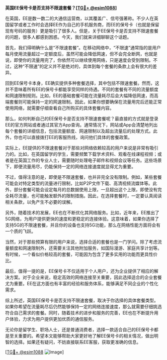 **英国EE保号卡是否支持不限速套餐？[[TG💪+ @esim1088](https://t.me/s/esim1088)]**

在英国，EE是数一数二的大通信运营商，以其覆盖广、信号强著称。不少人在英国留学或者工作时会选择EE作为自己的手机服务商，而EE的保号卡（也就是保留现有号码的服务）更是吸引了很多人。但是，关于EE保号卡是否支持不限速套餐的问题，很多人都感到困惑。今天，我们就来详细聊聊这个话题。

首先，我们得明确什么是“不限速套餐”。在移动网络中，“不限速”通常指的是用户每月使用流量超过一定额度后，虽然可能会降低网速，但不会完全断网，也就是说，即使你的流量用完了，你依然可以继续使用网络，只是速度会受到限制。不过，这种“不限速”的定义并不是绝对的，具体到每个套餐的条款上会有很大的差异。

回到EE保号卡本身，EE确实提供多种套餐选择，其中包括不限速套餐。然而，这并不意味着所有EE的保号卡都能享受同样的待遇。不同的套餐有不同的流量额度和网速限制规则。比如，EE的基础套餐可能在流量耗尽后会大幅降低网速，而高端套餐则可能保持一定的网速限制。因此，如果你想要确保在流量用完后还能正常使用网络，就需要仔细查看自己所购买的具体套餐内容。

那么，如何判断自己的EE保号卡是否支持不限速套餐呢？最直接的方式就是登录EE的官方网站或者通过其官方App查询。通常情况下，网站或App会清楚地列出每个套餐的详细信息，包括流量额度、网速限制以及超出流量后的处理方式。此外，你也可以直接拨打EE的客服热线，询问他们具体的套餐政策。

实际上，EE提供的不限速套餐对于那些对网络依赖较高的用户来说是非常有吸引力的。比如，在英国留学的学生，需要频繁下载学术资料、观看在线课程视频；或者是在英国工作的专业人士，需要随时处理电子邮件和视频会议等任务。这些场景下，即便流量用尽，仍能保持一定的网络连接速度就显得尤为重要。

不过，值得注意的是，即使是不限速套餐，也并非完全没有限制。例如，某些套餐可能会对特定类型的流量进行限制，比如P2P文件下载、高清视频流媒体等。此外，部分套餐可能会设定每月的总数据使用上限，一旦超出这个上限，即使没有完全耗尽流量，也可能触发额外的限制措施。因此，在选择套餐时，一定要认真阅读相关条款，以免产生不必要的误解。

另外，随着技术的发展，EE也在不断优化其网络服务。比如，近年来，EE推出了5G网络，为用户提供更快的速度和更稳定的连接体验。这意味着，如果你选择了支持5G的不限速套餐，并且你的设备也支持5G功能，那么在网络性能方面将会有一个质的飞跃。

当然，对于那些预算有限的用户来说，选择合适的套餐也是一门学问。除了考虑流量额度和网速限制外，还需要关注其他附加服务，如国际漫游、家庭共享计划等。有时候，一个看似价格较高的套餐，可能因为包含了更多实用的功能而更具性价比。

最后，值得一提的是，EE保号卡不仅适用于个人用户，还为企业提供了相应的解决方案。对于企业来说，稳定高效的网络连接至关重要，因此选择适合的企业套餐尤为重要。EE在这方面也有丰富的经验和服务体系，能够满足不同企业的个性化需求。

综上所述，英国EE保号卡是否支持不限速套餐，取决于你选择的具体套餐类型。如果你希望在流量耗尽后仍然能够保持一定的网络连接速度，那么就需要仔细挑选符合自己需求的套餐。同时，随着技术的进步和服务的完善，EE也在不断提升用户体验，力求为用户提供更加优质的通信服务。

无论你是留学生、职场人士，还是普通消费者，选择一款适合自己的EE保号卡都是至关重要的。希望本文能够帮助大家更好地了解EE保号卡的相关情况，做出明智的选择。如果还有疑问，不妨直接联系EE客服，获取更准确的信息。

[[TG💪+ @esim1088](https://t.me/s/esim1088) ![Image](https://i.postimg.cc/4NQfJmqS/Snipaste-2025-05-13-00-14-12.png)]
